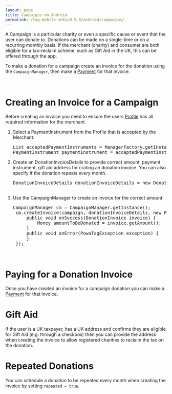```yaml
---
layout: page
title: Campaigns on Android
permalink: /tag-mobile-sdks/0.9.8/android/campaigns/
---
```


A Campaign is a particular charity or even a specific cause or event that the user can donate to. Donations can be made on a single-time or on a recurring monthly basis. If the merchant (charity) and consumer are both eligible for a tax-reclaim scheme, such as Gift Aid in the UK, this can be offered through the app.

To make a donation for a campaign create an invoice for the donation using the `CampaignManager`, then make a  [Payment]({{site.baseurl}}/tag-mobile-sdks/0.9.8/android/payments/) for that invoice.

<br />

# Creating an Invoice for a Campaign

Before creating an invoice you need to ensure the users [Profile]({{site.baseurl}}/tag-mobile-sdks/0.9.8/android/profile/) has all required information for the merchant.

1. Select a PaymentInstrument from the Profile that is accepted by the Merchant:

    <pre>List<PaymentMethodAlias> acceptedPaymentInstruments = ManagerFactory.getInstance().getProfileManager().getCurrentProfile().getAcceptedPaymentInstruments(merchant);
   PaymentInstrument paymentInstrument = acceptedPaymentInstruments.get(0);</pre>

2. Create an DonationInvoiceDetails to provide correct amount, payment instrument, gift aid address for crating an donation invoice. You can also specify if the donation repeats every month.

	<pre>DonationInvoiceDetails donationInvoiceDetails = new DonationInvoiceDetails(amount, repeated, paymentInstrument, giftAidAddress);

3. Use the CampaignManager to create an invoice for the correct amount:

	<pre>CampaignManager cm = CampaignManager.getInstance();
	cm.createInvoice(campaign, donationInvoiceDetails, new PowaTagCallback&lt;DonationInvoice&gt;() {
		public void onSuccess(DonationInvoice invoice) {
			Money amountToBeDonated = invoice.getAmount();
		}
		public void onError(PowaTagException exception) {
		}
	});</pre>

<br />

# Paying for a Donation Invoice

Once you have created an invoice for a campaign donation you can make a [Payment]({{site.baseurl}}/tag-mobile-sdks/0.9.8/android/payments/) for that invoice.

# Gift Aid

If the user is a UK taxpayer, has a UK address and confirms they are eligible for Gift Aid (e.g. through a checkbox) then you can provide the address when creating the invoice to allow registered charities to reclaim the tax on the donation.

# Repeated Donations

You can schedule a donation to be repeated every month when creating the invoice by setting `repeated = true`.



